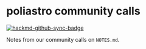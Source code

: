 # poliastro community calls

[![hackmd-github-sync-badge](https://hackmd.io/0lKAyx-JQ1uXZuF7z91LtQ/badge)](https://hackmd.io/0lKAyx-JQ1uXZuF7z91LtQ)

Notes from our community calls on `NOTES.md`.
